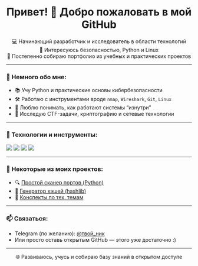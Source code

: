 <h1 align="center">Привет! 👋 Добро пожаловать в мой GitHub</h1>

<p align="center">
  💻 Начинающий разработчик и исследователь в области технологий<br>
  🔐 Интересуюсь безопасностью, Python и Linux<br>
  🚀 Постепенно собираю портфолио из учебных и практических проектов
</p>

---

### 🧠 Немного обо мне:

- 📚 Учу Python и практические основы кибербезопасности  
- 🛠 Работаю с инструментами вроде `nmap`, `Wireshark`, `Git`, `Linux`  
- 🧩 Люблю понимать, как работают системы “изнутри”  
- 🌱 Исследую CTF-задачи, криптографию и сетевые технологии

---

### 🚀 Технологии и инструменты:
<img src="https://img.shields.io/badge/Python-3670A0?style=for-the-badge&logo=python&logoColor=white"/>
<img src="https://img.shields.io/badge/Linux-FCC624?style=for-the-badge&logo=linux&logoColor=black"/>
<img src="https://img.shields.io/badge/Git-F05032?style=for-the-badge&logo=git&logoColor=white"/>
<img src="https://img.shields.io/badge/Wireshark-1679A7?style=for-the-badge&logo=wireshark&logoColor=white"/>

---

### 📂 Некоторые из моих проектов:
- 🔍 [Простой сканер портов (Python)](https://github.com/твой-логин/port-scanner)
- 🔐 [Генератор хэшей (hashlib)](https://github.com/твой-логин/hash-generator)
- 🧠 [Конспекты по тех. темам](https://github.com/твой-логин/notes)

---

### 📫 Связаться:

- Telegram (по желанию): [@твой_ник](https://t.me/твой_ник)  
- Или просто оставь открытым GitHub — этого уже достаточно :)

---

<p align="center">
  🌐 Развиваюсь, учусь и собираю базу знаний в открытом доступе
</p>

